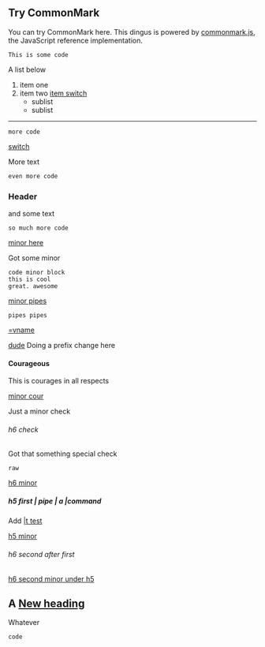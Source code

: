 ## Try CommonMark

You can try CommonMark here.  This dingus is powered by
[commonmark.js](https://github.com/jgm/commonmark.js), the
JavaScript reference implementation.

    This is some code

A list below

1. item one
2. item two [item switch](cur "load:")
   - sublist
   - sublist

---

    more code

[switch](dir "save:")

More text

```js
even more code
```

### Header

and some text

    so much more code

[minor here]()

Got some minor

    code minor block
    this is cool
    great. awesome


[minor pipes](# ": this | pipe")

    pipes pipes

[=vname](# ": make | new |var")

[dude](# "!prefix:") Doing a prefix change here

#### Courageous

This is courages in all respects

[minor cour]()

Just a minor check

###### h6 check

Got that something special check

    raw

[h6 minor]()

##### h5 first | pipe | a |command

Add [|t test](# ": and then | more")

[h5 minor]()

###### h6 second after first

[h6 second minor under h5]()

## A [New heading](# "info: v6 | jt")

Whatever
    
    code
